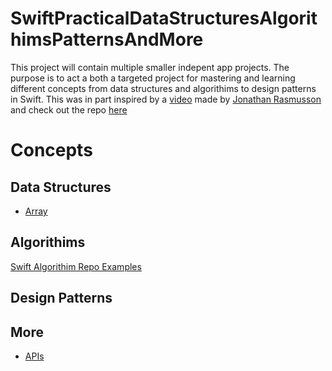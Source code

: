 # SwiftPracticalDataStructuresAlgorithimsPatternsAndMore

This project will contain multiple smaller indepent app projects. The purpose is to act a both a targeted project for mastering and learning different concepts from data structures and algorithims to design patterns in Swift. This was in part inspired by a [video](https://www.youtube.com/watch?v=kTARSJSNGPI) made by [Jonathan Rasmusson](https://github.com/jrasmusson) and check out the repo [here](https://github.com/jrasmusson/ios-starter-kit)

# Concepts
## Data Structures
* [Array](src/Concepts/DataStructures/Array/README.md)
## Algorithims
[Swift Algorithim Repo Examples](https://github.com/kodecocodes/swift-algorithm-club)
## Design Patterns
## More
* [APIs](src/Concepts/More/APIs/README.md)
